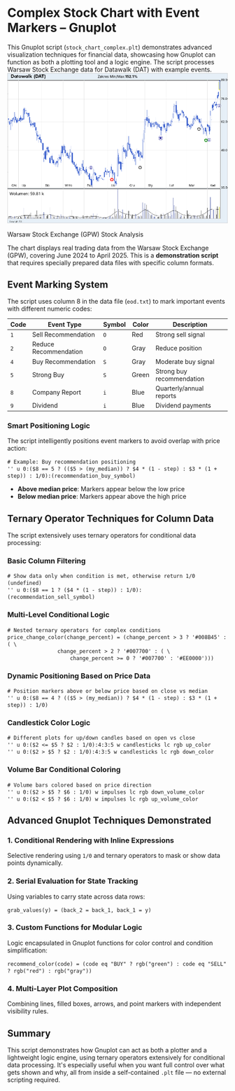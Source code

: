 # Complex Stock Chart with Event Markers – Gnuplot

This Gnuplot script (`stock_chart_complex.plt`) demonstrates advanced visualization techniques for financial data, showcasing how Gnuplot can function as both a plotting tool and a logic engine. The script processes Warsaw Stock Exchange data for Datawalk (DAT) with example events.
<img src="stock.png">

Warsaw Stock Exchange (GPW) Stock Analysis

The chart displays real trading data from the Warsaw Stock Exchange (GPW), covering June 2024 to April 2025. This is a **demonstration script** that requires specially prepared data files with specific column formats.

##  Event Marking System

The script uses column 8 in the data file (`eod.txt`) to mark important events with different numeric codes:

| Code | Event Type | Symbol | Color | Description |
|------|------------|---------|-------|-------------|
| `1` | Sell Recommendation | `O` | Red | Strong sell signal |
| `2` | Reduce Recommendation | `O` | Gray | Reduce position |
| `4` | Buy Recommendation | `S` | Gray | Moderate buy signal |
| `5` | Strong Buy | `S` | Green | Strong buy recommendation |
| `8` | Company Report | `i` | Blue | Quarterly/annual reports |
| `9` | Dividend | `i` | Blue | Dividend payments |

### Smart Positioning Logic

The script intelligently positions event markers to avoid overlap with price action:

```gnuplot
# Example: Buy recommendation positioning
'' u 0:($8 == 5 ? (($5 > (my_median)) ? $4 * (1 - step) : $3 * (1 + step)) : 1/0):(recommendation_buy_symbol)
```

- **Above median price**: Markers appear below the low price
- **Below median price**: Markers appear above the high price

## Ternary Operator Techniques for Column Data

The script extensively uses ternary operators for conditional data processing:

### Basic Column Filtering
```gnuplot
# Show data only when condition is met, otherwise return 1/0 (undefined)
'' u 0:($8 == 1 ? ($4 * (1 - step)) : 1/0):(recommendation_sell_symbol)
```

### Multi-Level Conditional Logic
```gnuplot
# Nested ternary operators for complex conditions
price_change_color(change_percent) = (change_percent > 3 ? '#008B45' : ( \
                change_percent > 2 ? '#007700' : ( \
                    change_percent >= 0 ? '#007700' : '#EE0000')))
```

### Dynamic Positioning Based on Price Data
```gnuplot
# Position markers above or below price based on close vs median
'' u 0:($8 == 4 ? (($5 > (my_median)) ? $4 * (1 - step) : $3 * (1 + step)) : 1/0)
```

### Candlestick Color Logic
```gnuplot
# Different plots for up/down candles based on open vs close
'' u 0:($2 <= $5 ? $2 : 1/0):4:3:5 w candlesticks lc rgb up_color
'' u 0:($2 > $5 ? $2 : 1/0):4:3:5 w candlesticks lc rgb down_color
```

### Volume Bar Conditional Coloring
```gnuplot
# Volume bars colored based on price direction
'' u 0:($2 > $5 ? $6 : 1/0) w impulses lc rgb down_volume_color
'' u 0:($2 < $5 ? $6 : 1/0) w impulses lc rgb up_volume_color
```

## Advanced Gnuplot Techniques Demonstrated

### 1. Conditional Rendering with Inline Expressions
Selective rendering using `1/0` and ternary operators to mask or show data points dynamically.

### 2. Serial Evaluation for State Tracking
Using variables to carry state across data rows:
```gnuplot
grab_values(y) = (back_2 = back_1, back_1 = y)
```

### 3. Custom Functions for Modular Logic
Logic encapsulated in Gnuplot functions for color control and condition simplification:
```gnuplot
recommend_color(code) = (code eq "BUY" ? rgb("green") : code eq "SELL" ? rgb("red") : rgb("gray"))
```

### 4. Multi-Layer Plot Composition
Combining lines, filled boxes, arrows, and point markers with independent visibility rules.

## Summary
This script demonstrates how Gnuplot can act as both a plotter and a lightweight logic engine, using ternary operators extensively for conditional data processing. It's especially useful when you want full control over what gets shown and why, all from inside a self-contained `.plt` file — no external scripting required.
